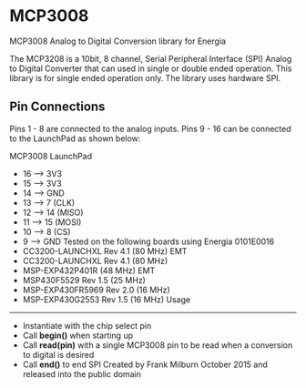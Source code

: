 # MCP3008
MCP3008 Analog to Digital Conversion library for Energia

  The MCP3208 is a 10bit, 8 channel, Serial Peripheral Interface (SPI) Analog to Digital Converter that can used in single or double ended operation.  This library is for single ended operation only.  The library uses hardware SPI.

  Pin Connections
  ---------------
  Pins 1 - 8 are connected to the analog inputs.  Pins 9 - 16 can be connected to the LaunchPad as shown below:
  
  MCP3008      LaunchPad
  * 16   -->   3V3
  * 15   -->   3V3
  * 14   -->   GND
  * 13   -->   7      (CLK)
  * 12   -->   14     (MISO)
  * 11   -->   15     (MOSI)
  * 10   -->   8      (CS)
  * 9    -->   GND
  Tested on the following boards using Energia 0101E0016
  * CC3200-LAUNCHXL Rev 4.1 (80 MHz) EMT
  * CC3200-LAUNCHXL Rev 4.1 (80 MHz)
  * MSP-EXP432P401R (48 MHz) EMT
  * MSP430F5529 Rev 1.5 (25 MHz)
  * MSP-EXP430FR5969 Rev 2.0 (16 MHz)
  * MSP-EXP430G2553 Rev 1.5 (16 MHz)
  Usage
  -----
  - Instantiate with the chip select pin
  - Call **begin()** when starting up
  - Call **read(pin)** with a single MCP3008 pin to be read when a conversion to digital is desired
  - Call **end()** to end SPI
Created by Frank Milburn October 2015 and released into the public domain

